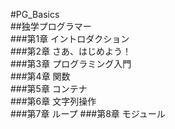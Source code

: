 #PG_Basics  
##独学プログラマー  
###第1章 イントロダクション  
###第2章 さあ、はじめよう！  
###第3章 プログラミング入門  
###第4章 関数  
###第5章 コンテナ  
###第6章 文字列操作  
###第7章 ループ 
###第8章 モジュール 
